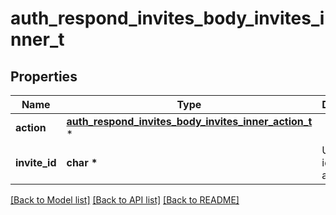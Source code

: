 # auth_respond_invites_body_invites_inner_t

## Properties
Name | Type | Description | Notes
------------ | ------------- | ------------- | -------------
**action** | [**auth_respond_invites_body_invites_inner_action_t**](auth_respond_invites_body_invites_inner_action.md) \* |  | 
**invite_id** | **char \*** | Unique identifier of an invite. | 

[[Back to Model list]](../README.md#documentation-for-models) [[Back to API list]](../README.md#documentation-for-api-endpoints) [[Back to README]](../README.md)


